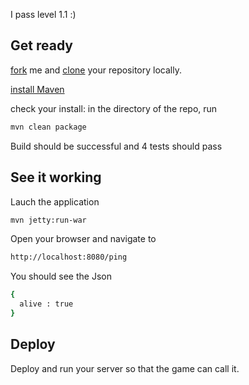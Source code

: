 I pass level 1.1 :)

## Get ready

[fork](https://help.github.com/articles/fork-a-repo) me and [clone](https://help.github.com/articles/fork-a-repo#step-2-clone-your-fork) your repository locally.

[install Maven](http://maven.apache.org/)

check your install: in the directory of the repo, run

```sh
mvn clean package
```

Build should be successful and 4 tests should pass

## See it working

Lauch the application

```sh
mvn jetty:run-war
```

Open your browser and navigate to

```sh
http://localhost:8080/ping
```

You should see the Json

```sh
{
  alive : true
}
```

## Deploy

Deploy and run your server so that the game can call it.

